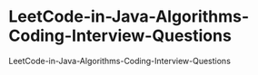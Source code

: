 # LeetCode-in-Java-Algorithms-Coding-Interview-Questions
LeetCode-in-Java-Algorithms-Coding-Interview-Questions
